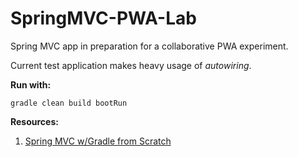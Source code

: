 # SpringMVC-PWA-Lab
Spring MVC app in preparation for a collaborative PWA experiment.

Current test application makes heavy usage of *autowiring*.

**Run with:**
```
gradle clean build bootRun
```

**Resources:**
1. [Spring MVC w/Gradle from Scratch](https://spring.io/guides/gs/serving-web-content/#scratch)